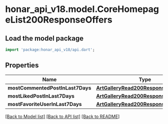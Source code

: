 # honar_api_v18.model.CoreHomepageList200ResponseOffers

## Load the model package
```dart
import 'package:honar_api_v18/api.dart';
```

## Properties
Name | Type | Description | Notes
------------ | ------------- | ------------- | -------------
**mostCommentedPostInLast7Days** | [**ArtGalleryRead200ResponsePostsInner**](ArtGalleryRead200ResponsePostsInner.md) |  | [optional] 
**mostLikedPostInLast7Days** | [**ArtGalleryRead200ResponsePostsInner**](ArtGalleryRead200ResponsePostsInner.md) |  | [optional] 
**mostFavoriteUserInLast7Days** | [**ArtGalleryRead200ResponseOwner**](ArtGalleryRead200ResponseOwner.md) |  | [optional] 

[[Back to Model list]](../README.md#documentation-for-models) [[Back to API list]](../README.md#documentation-for-api-endpoints) [[Back to README]](../README.md)


